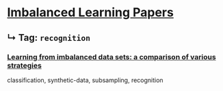 # [Imbalanced Learning Papers](../README.md)
## ↳ Tag: `recognition`

### [Learning from imbalanced data sets: a comparison of various strategies](japkowicz2000learning.md)

classification, synthetic-data, subsampling, recognition